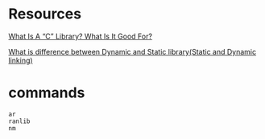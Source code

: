 # Resources

[What Is A “C” Library? What Is It Good For?](https://docencia.ac.upc.edu/FIB/USO/Bibliografia/unix-c-libraries.html)

[What is difference between Dynamic and Static library(Static and Dynamic linking)](https://www.youtube.com/watch?v=eW5he5uFBNM)

# commands

    ar
    ranlib
    nm
